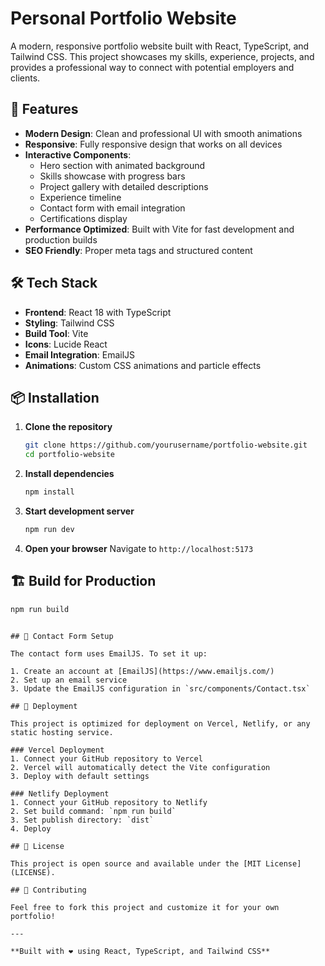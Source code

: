 # Personal Portfolio Website

A modern, responsive portfolio website built with React, TypeScript, and Tailwind CSS. This project showcases my skills, experience, projects, and provides a professional way to connect with potential employers and clients.

## 🚀 Features

- **Modern Design**: Clean and professional UI with smooth animations
- **Responsive**: Fully responsive design that works on all devices
- **Interactive Components**: 
  - Hero section with animated background
  - Skills showcase with progress bars
  - Project gallery with detailed descriptions
  - Experience timeline
  - Contact form with email integration
  - Certifications display
- **Performance Optimized**: Built with Vite for fast development and production builds
- **SEO Friendly**: Proper meta tags and structured content

## 🛠️ Tech Stack

- **Frontend**: React 18 with TypeScript
- **Styling**: Tailwind CSS
- **Build Tool**: Vite
- **Icons**: Lucide React
- **Email Integration**: EmailJS
- **Animations**: Custom CSS animations and particle effects

## 📦 Installation

1. **Clone the repository**
   ```bash
   git clone https://github.com/yourusername/portfolio-website.git
   cd portfolio-website
   ```

2. **Install dependencies**
   ```bash
   npm install
   ```

3. **Start development server**
   ```bash
   npm run dev
   ```

4. **Open your browser**
   Navigate to `http://localhost:5173`

## 🏗️ Build for Production

```bash
npm run build
```
```

## 📧 Contact Form Setup

The contact form uses EmailJS. To set it up:

1. Create an account at [EmailJS](https://www.emailjs.com/)
2. Set up an email service
3. Update the EmailJS configuration in `src/components/Contact.tsx`

## 🚀 Deployment

This project is optimized for deployment on Vercel, Netlify, or any static hosting service.

### Vercel Deployment
1. Connect your GitHub repository to Vercel
2. Vercel will automatically detect the Vite configuration
3. Deploy with default settings

### Netlify Deployment
1. Connect your GitHub repository to Netlify
2. Set build command: `npm run build`
3. Set publish directory: `dist`
4. Deploy

## 📄 License

This project is open source and available under the [MIT License](LICENSE).

## 🤝 Contributing

Feel free to fork this project and customize it for your own portfolio!

---

**Built with ❤️ using React, TypeScript, and Tailwind CSS**
